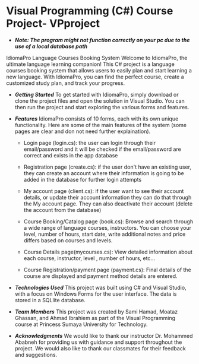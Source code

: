 # Visual Programming (C#) Course Project- VPproject 

* ***Note: The program might not function correctly on your pc due to the use of a local database path***

IdiomaPro Language Courses Booking System
Welcome to IdiomaPro, the ultimate language learning companion! This C# project is a language courses booking system that allows users to easily plan and start learning a new language. With IdiomaPro, you can find the perfect course, create a customized study plan, and track your progress.


* ***Getting Started***
To get started with IdiomaPro, simply download or clone the project files and open the solution in Visual Studio. You can then run the project and start exploring the various forms and features.

* ***Features***
    IdiomaPro consists of 10 forms, each with its own unique functionality. Here are some of the main features of the system (some pages are clear and don not need further explaination).

    - Login page (login.cs): the user can login through their email/password and it will be checked if the email/password are correct and exists in the app database

    - Registration page (create.cs): if the user don't have an existing user, they can create an account where their information is going to be added in the database for further login attempts

    - My account page (client.cs): if the user want to see their account details, or update their account information they can do that through the My account page. They can also deactivate their account (delete the account from the database)

    - Course Booking/Catalog page (book.cs): Browse and search through a wide range of language courses, instructors. You can choose your level, number of hours, start date, write additional notes and price differs based on courses and levels.

    - Course Details page(mycourses.cs): View detailed information about each course, instructor, level , number of hours, etc...

    - Course Registration/payment page (payment.cs): Final details of the course are displayed and payment method details are entered.

* ***Technologies Used***
    This project was built using C# and Visual Studio, with a focus on Windows Forms for the user interface. The data is stored in a SQLlite database.

* ***Team Members***
    This project was created by Sami Hamad, Moataz Ghassan, and Ahmad Ibrahiem as part of the Visual Programming course at Princess Sumaya University for Technology.

* ***Acknowledgments***
    We would like to thank our instructor Dr. Mohammed Ababneh for providing us with guidance and support throughout the project. We would also like to thank our classmates for their feedback and suggestions.

